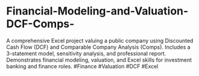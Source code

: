 # Financial-Modeling-and-Valuation-DCF-Comps-
A comprehensive Excel project valuing a public company using Discounted Cash Flow (DCF) and Comparable Company Analysis (Comps). Includes a 3-statement model, sensitivity analysis, and professional report. Demonstrates financial modeling, valuation, and Excel skills for investment banking and finance roles. #Finance #Valuation #DCF #Excel
